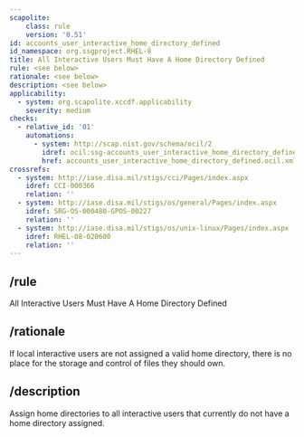 ```yaml
---
scapolite:
    class: rule
    version: '0.51'
id: accounts_user_interactive_home_directory_defined
id_namespace: org.ssgproject.RHEL-8
title: All Interactive Users Must Have A Home Directory Defined
rule: <see below>
rationale: <see below>
description: <see below>
applicability:
  - system: org.scapolite.xccdf.applicability
    severity: medium
checks:
  - relative_id: '01'
    automations:
      - system: http://scap.nist.gov/schema/ocil/2
        idref: ocil:ssg-accounts_user_interactive_home_directory_defined_ocil:questionnaire:1
        href: accounts_user_interactive_home_directory_defined.ocil.xml
crossrefs:
  - system: http://iase.disa.mil/stigs/cci/Pages/index.aspx
    idref: CCI-000366
    relation: ''
  - system: http://iase.disa.mil/stigs/os/general/Pages/index.aspx
    idref: SRG-OS-000480-GPOS-00227
    relation: ''
  - system: http://iase.disa.mil/stigs/os/unix-linux/Pages/index.aspx
    idref: RHEL-08-020600
    relation: ''
---
```



## /rule

All Interactive Users Must Have A Home Directory Defined

## /rationale

If
local interactive users are not assigned a valid home directory, there
is no place for the storage and control of files they should own.

## /description

Assign
home directories to all interactive users that currently do not have a
home directory assigned.
